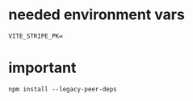 # needed environment vars

```dotenv
VITE_STRIPE_PK=
```

# important

```
npm install --legacy-peer-deps
```